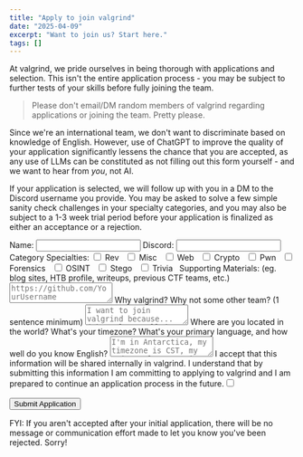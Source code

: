 ```yaml
---
title: "Apply to join valgrind"
date: "2025-04-09"
excerpt: "Want to join us? Start here."
tags: []
---
```


At valgrind, we pride ourselves in being thorough with applications and selection. This isn't the entire application process - you may be subject to further tests of your skills before fully joining the team.

> Please don't email/DM random members of valgrind regarding applications or joining the team. Pretty please.

Since we're an international team, we don't want to discriminate based on knowledge of English. However, use of ChatGPT to improve the quality of your application significantly lessens the chance that you are accepted, as any use of LLMs can be constituted as not filling out this form yourself - and we want to hear from *you*, not AI.

If your application is selected, we will follow up with you in a DM to the Discord username you provide. You may be asked to solve a few simple sanity check challenges in your specialty categories, and you may also be subject to a 1-3 week trial period before your application is finalized as either an acceptance or a rejection.

<form id="applicationForm" action="https://recruitment.internal.valgrindc.tf/form" method="post">
    <label for="name">Name:</label>
    <input type="text" id="name" name="name" required>
    <label for="discord">Discord:</label>
    <input type="text" id="discord" name="discord" required>
    <label for="specialties">Category Specialties:</label>
    <input type="checkbox" id="rev" name="specialties" value="rev">
    <label for="rev">Rev</label> &nbsp;
    <input type="checkbox" id="misc" name="specialties" value="misc">
    <label for="misc">Misc</label> &nbsp;
    <input type="checkbox" id="web" name="specialties" value="web">
    <label for="web">Web</label> &nbsp;
    <input type="checkbox" id="crypto" name="specialties" value="crypto">
    <label for="crypto">Crypto</label> &nbsp;
    <input type="checkbox" id="pwn" name="specialties" value="pwn">
    <label for="pwn">Pwn</label> &nbsp;
    <input type="checkbox" id="forensics" name="specialties" value="forensics">
    <label for="forensics">Forensics</label> &nbsp;
    <input type="checkbox" id="osint" name="specialties" value="osint">
    <label for="osint">OSINT</label> &nbsp;
    <input type="checkbox" id="stego" name="specialties" value="stego">
    <label for="stego">Stego</label> &nbsp;
    <input type="checkbox" id="trivia" name="specialties" value="trivia">
    <label for="trivia">Trivia</label> &nbsp;
    <label for="supporting">Supporting Materials: (eg. blog sites, HTB profile, writeups, previous CTF teams, etc.)</label>
    <textarea name="supporting" id="supporting" placeholder="https://github.com/YourUsername" required></textarea>
    <label for="why">Why valgrind? Why not some other team? (1 sentence minimum)</label>
    <textarea name="why" id="why" placeholder="I want to join valgrind because... (they place well in competitions, I like their logo, Tx told me to, etc.)" required></textarea>
    <label for="where">Where are you located in the world? What's your timezone? What's your primary language, and how well do you know English?</label>
    <textarea name="where" id="where" placeholder="I'm in Antarctica, my timezone is CST, my primary language is English and I've spoken it since birth." required></textarea>
    <label for="accept">I accept that this information will be shared internally in valgrind. I understand that by submitting this information I am committing to applying to valgrind and I am prepared to continue an application process in the future.</label><input type="checkbox" id="accept" name="accept" value="accept" required>
    <br><br>
    <button type="submit" id="submitButton" class="btn-like">Submit Application</button>
</form>

<div id="formStatus" style="margin-top: 15px;"></div>

<script>
document.addEventListener('DOMContentLoaded', function() {
    const form = document.getElementById('applicationForm');
    const submitButton = document.getElementById('submitButton');
    const formStatusDiv = document.getElementById('formStatus');

    // Define the success page content and redirection logic
    function showSuccessAndRedirect() {
        // Hide the form or clear its content
        form.style.display = 'none'; 
        
        // Display success message
        formStatusDiv.innerHTML = `
            <h1>Your application has been submitted!</h1>
            <p>If we accept your application, we'll get back to you within a week. Good luck!</p>
            <p>You will be redirected to the homepage in 5 seconds.</p>
        `;
        formStatusDiv.style.color = 'var(--dark-success-color)';

        // Redirect after a delay
        setTimeout(function() {
            window.location.href = '/'; // Redirect to homepage
        }, 5000); // 5 seconds delay
    }

    if (form) {
        form.addEventListener('submit', function(event) {
            event.preventDefault(); 
            
            submitButton.disabled = true;
            submitButton.textContent = 'Submitting...';
            formStatusDiv.textContent = ''; 

            const acceptCheckbox = document.getElementById('accept');
            if (!acceptCheckbox.checked) {
                formStatusDiv.textContent = 'Error: You must accept the terms to submit the application.';
                formStatusDiv.style.color = 'red';
                submitButton.disabled = false;
                submitButton.textContent = 'Submit Application';
                return; 
            }

            const formData = new FormData(form);
            const formAction = form.getAttribute('action');

            // --- ATTENTION: DANGEROUS PART ---
            // This will attempt to send the data, but will show success
            // and redirect REGARDLESS of whether the fetch actually succeeded
            // or if it was blocked by CORS, etc.
            // This is NOT recommended for production as data loss is likely.
            fetch(formAction, {
                method: 'POST',
                body: formData,
                // mode: 'no-cors' // This can sometimes bypass CORS for "simple" requests,
                                  // but you won't get a real response. For POST with FormData,
                                  // it's likely to still cause issues or not send correctly.
                                  // And if it does send, you still don't know if the server processed it.
            })
            .catch(error => {
                // We are ignoring the error for the UI in this palliative approach
                console.warn('Fetch encountered an error (ignored by palliative UI):', error);
            })
            .finally(() => {
                // Regardless of fetch success or failure, proceed to "success" UI
                console.log('Palliative: Simulating success and redirecting.');
                showSuccessAndRedirect();
                // Keep button disabled as we are redirecting
                // submitButton.disabled = false;
                // submitButton.textContent = 'Submit Application';
            });
            // --- END OF DANGEROUS PART ---
        });
    }
});
</script>

FYI: If you aren't accepted after your initial application, there will be no message or communication effort made to let you know you've been rejected. Sorry!
